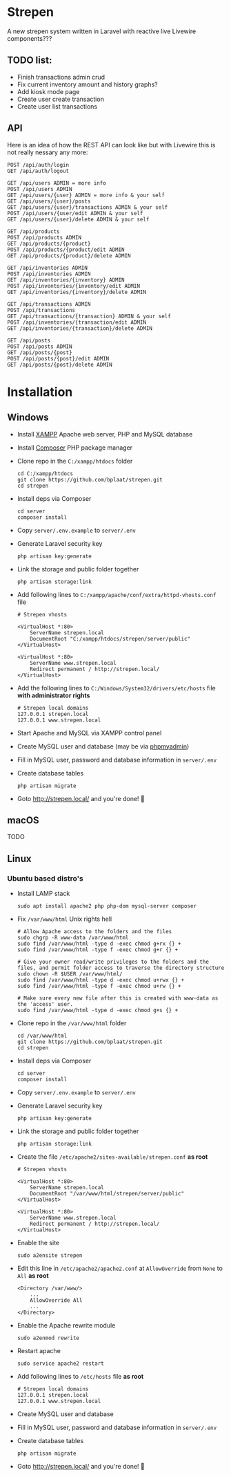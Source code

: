 # Strepen
A new strepen system written in Laravel with reactive live Livewire components???

## TODO list:
- Finish transactions admin crud
- Fix current inventory amount and history graphs?
- Add kiosk mode page
- Create user create transaction
- Create user list transactions

## API
Here is an idea of how the REST API can look like but with Livewire this is not really nessary any more:
```
POST /api/auth/login
GET /api/auth/logout

GET /api/users ADMIN = more info
POST /api/users ADMIN
GET /api/users/{user} ADMIN = more info & your self
GET /api/users/{user}/posts
GET /api/users/{user}/transactions ADMIN & your self
POST /api/users/{user/edit ADMIN & your self
GET /api/users/{user}/delete ADMIN & your self

GET /api/products
POST /api/products ADMIN
GET /api/products/{product}
POST /api/products/{product/edit ADMIN
GET /api/products/{product}/delete ADMIN

GET /api/inventories ADMIN
POST /api/inventories ADMIN
GET /api/inventories/{inventory} ADMIN
POST /api/inventories/{inventory/edit ADMIN
GET /api/inventories/{inventory}/delete ADMIN

GET /api/transactions ADMIN
POST /api/transactions
GET /api/transactions/{transaction} ADMIN & your self
POST /api/inventories/{transaction/edit ADMIN
GET /api/inventories/{transaction}/delete ADMIN

GET /api/posts
POST /api/posts ADMIN
GET /api/posts/{post}
POST /api/posts/{post}/edit ADMIN
GET /api/posts/{post}/delete ADMIN
```

# Installation

## Windows
- Install [XAMPP](https://www.apachefriends.org/download.html) Apache web server, PHP and MySQL database
- Install [Composer](https://getcomposer.org/download/) PHP package manager
- Clone repo in the `C:/xampp/htdocs` folder

    ```
    cd C:/xampp/htdocs
    git clone https://github.com/bplaat/strepen.git
    cd strepen
    ```
- Install deps via Composer

    ```
    cd server
    composer install
    ```
- Copy `server/.env.example` to `server/.env`
- Generate Laravel security key

    ```
    php artisan key:generate
    ```
- Link the storage and public folder together

    ```
    php artisan storage:link
    ```
- Add following lines to `C:/xampp/apache/conf/extra/httpd-vhosts.conf` file

    ```
    # Strepen vhosts

    <VirtualHost *:80>
        ServerName strepen.local
        DocumentRoot "C:/xampp/htdocs/strepen/server/public"
    </VirtualHost>

    <VirtualHost *:80>
        ServerName www.strepen.local
        Redirect permanent / http://strepen.local/
    </VirtualHost>
    ```
- Add the following lines to `C:/Windows/System32/drivers/etc/hosts` file **with administrator rights**

    ```
    # Strepen local domains
    127.0.0.1 strepen.local
    127.0.0.1 www.strepen.local
    ```
- Start Apache and MySQL via XAMPP control panel
- Create MySQL user and database (may be via [phpmyadmin](http://localhost/phpmyadmin/))
- Fill in MySQL user, password and database information in `server/.env`
- Create database tables

    ```
    php artisan migrate
    ```
- Goto http://strepen.local/ and you're done! 🎉

## macOS
TODO

## Linux

### Ubuntu based distro's
- Install LAMP stack

    ```
    sudo apt install apache2 php php-dom mysql-server composer
    ```
-  Fix `/var/www/html` Unix rights hell

    ```
    # Allow Apache access to the folders and the files
    sudo chgrp -R www-data /var/www/html
    sudo find /var/www/html -type d -exec chmod g+rx {} +
    sudo find /var/www/html -type f -exec chmod g+r {} +

    # Give your owner read/write privileges to the folders and the files, and permit folder access to traverse the directory structure
    sudo chown -R $USER /var/www/html/
    sudo find /var/www/html -type d -exec chmod u+rwx {} +
    sudo find /var/www/html -type f -exec chmod u+rw {} +

    # Make sure every new file after this is created with www-data as the 'access' user.
    sudo find /var/www/html -type d -exec chmod g+s {} +
    ```
- Clone repo in the `/var/www/html` folder

    ```
    cd /var/www/html
    git clone https://github.com/bplaat/strepen.git
    cd strepen
    ```
- Install deps via Composer

    ```
    cd server
    composer install
    ```
- Copy `server/.env.example` to `server/.env`
- Generate Laravel security key

    ```
    php artisan key:generate
    ```
- Link the storage and public folder together

    ```
    php artisan storage:link
    ```
- Create the file `/etc/apache2/sites-available/strepen.conf` **as root**

    ```
    # Strepen vhosts

    <VirtualHost *:80>
        ServerName strepen.local
        DocumentRoot "/var/www/html/strepen/server/public"
    </VirtualHost>

    <VirtualHost *:80>
        ServerName www.strepen.local
        Redirect permanent / http://strepen.local/
    </VirtualHost>
    ```
- Enable the site

    ```
    sudo a2ensite strepen
    ```
- Edit this line in `/etc/apache2/apache2.conf` at `AllowOverride` from `None` to `All` **as root**

    ```
    <Directory /var/www/>
        ...
        AllowOverride All
        ...
    </Directory>
    ```
- Enable the Apache rewrite module

    ```
    sudo a2enmod rewrite
    ```
- Restart apache

    ```
    sudo service apache2 restart
    ```
- Add following lines to `/etc/hosts` file **as root**

    ```
    # Strepen local domains
    127.0.0.1 strepen.local
    127.0.0.1 www.strepen.local
    ```
- Create MySQL user and database
- Fill in MySQL user, password and database information in `server/.env`
- Create database tables

    ```
    php artisan migrate
    ```
- Goto http://strepen.local/ and you're done! 🎉

